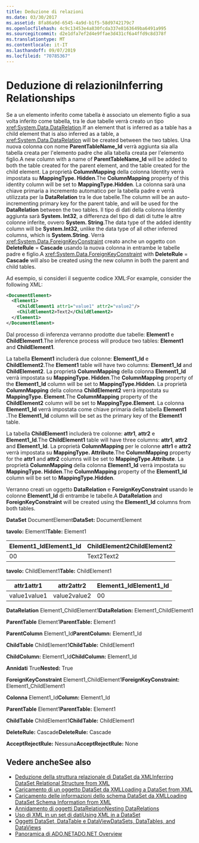 ```yaml
---
title: Deduzione di relazioni
ms.date: 03/30/2017
ms.assetid: 8fa86a9d-6545-4a9d-b1f5-58d9742179c7
ms.openlocfilehash: 4c9c13453e4a830fcda337e8163649ba6491a995
ms.sourcegitcommit: d2e1dfa7ef2d4e9ffae3d431cf6a4ffd9c8d378f
ms.translationtype: MT
ms.contentlocale: it-IT
ms.lasthandoff: 09/07/2019
ms.locfileid: "70785367"
---
```

# <a name="inferring-relationships"></a><span data-ttu-id="4c89a-102">Deduzione di relazioni</span><span class="sxs-lookup"><span data-stu-id="4c89a-102">Inferring Relationships</span></span>
<span data-ttu-id="4c89a-103">Se a un elemento inferito come tabella è associato un elemento figlio a sua volta inferito come tabella, tra le due tabelle verrà creato un tipo <xref:System.Data.DataRelation>.</span><span class="sxs-lookup"><span data-stu-id="4c89a-103">If an element that is inferred as a table has a child element that is also inferred as a table, a <xref:System.Data.DataRelation> will be created between the two tables.</span></span> <span data-ttu-id="4c89a-104">Una nuova colonna con nome **ParentTableName_Id** verrà aggiunta sia alla tabella creata per l'elemento padre che alla tabella creata per l'elemento figlio.</span><span class="sxs-lookup"><span data-stu-id="4c89a-104">A new column with a name of **ParentTableName_Id** will be added to both the table created for the parent element, and the table created for the child element.</span></span> <span data-ttu-id="4c89a-105">La proprietà **ColumnMapping** della colonna Identity verrà impostata su **MappingType. Hidden**.</span><span class="sxs-lookup"><span data-stu-id="4c89a-105">The **ColumnMapping** property of this identity column will be set to **MappingType.Hidden**.</span></span> <span data-ttu-id="4c89a-106">La colonna sarà una chiave primaria a incremento automatico per la tabella padre e verrà utilizzata per la **DataRelation** tra le due tabelle.</span><span class="sxs-lookup"><span data-stu-id="4c89a-106">The column will be an auto-incrementing primary key for the parent table, and will be used for the **DataRelation** between the two tables.</span></span> <span data-ttu-id="4c89a-107">Il tipo di dati della colonna Identity aggiunta sarà **System. Int32**, a differenza del tipo di dati di tutte le altre colonne inferite, ovvero **System. String**.</span><span class="sxs-lookup"><span data-stu-id="4c89a-107">The data type of the added identity column will be **System.Int32**, unlike the data type of all other inferred columns, which is **System.String**.</span></span> <span data-ttu-id="4c89a-108">Verrà <xref:System.Data.ForeignKeyConstraint> creato anche un oggetto con **DeleteRule** = **Cascade** usando la nuova colonna in entrambe le tabelle padre e figlio.</span><span class="sxs-lookup"><span data-stu-id="4c89a-108">A <xref:System.Data.ForeignKeyConstraint> with **DeleteRule** = **Cascade** will also be created using the new column in both the parent and child tables.</span></span>  
  
 <span data-ttu-id="4c89a-109">Ad esempio, si consideri il seguente codice XML:</span><span class="sxs-lookup"><span data-stu-id="4c89a-109">For example, consider the following XML:</span></span>  
  
```xml  
<DocumentElement>  
  <Element1>  
    <ChildElement1 attr1="value1" attr2="value2"/>  
    <ChildElement2>Text2</ChildElement2>  
  </Element1>  
</DocumentElement>  
```  
  
 <span data-ttu-id="4c89a-110">Dal processo di inferenza verranno prodotte due tabelle: **Element1** e **ChildElement1**.</span><span class="sxs-lookup"><span data-stu-id="4c89a-110">The inference process will produce two tables: **Element1** and **ChildElement1**.</span></span>  
  
 <span data-ttu-id="4c89a-111">La tabella **Element1** includerà due colonne: **Element1_Id** e **ChildElement2**.</span><span class="sxs-lookup"><span data-stu-id="4c89a-111">The **Element1** table will have two columns: **Element1_Id** and **ChildElement2**.</span></span> <span data-ttu-id="4c89a-112">La proprietà **ColumnMapping** della colonna **Element1_Id** verrà impostata su **MappingType. Hidden**.</span><span class="sxs-lookup"><span data-stu-id="4c89a-112">The **ColumnMapping** property of the **Element1_Id** column will be set to **MappingType.Hidden**.</span></span> <span data-ttu-id="4c89a-113">La proprietà **ColumnMapping** della colonna **ChildElement2** verrà impostata su **MappingType. Element**.</span><span class="sxs-lookup"><span data-stu-id="4c89a-113">The **ColumnMapping** property of the **ChildElement2** column will be set to **MappingType.Element**.</span></span> <span data-ttu-id="4c89a-114">La colonna **Element1_Id** verrà impostata come chiave primaria della tabella **Element1** .</span><span class="sxs-lookup"><span data-stu-id="4c89a-114">The **Element1_Id** column will be set as the primary key of the **Element1** table.</span></span>  
  
 <span data-ttu-id="4c89a-115">La tabella **ChildElement1** includerà tre colonne: **attr1**, **attr2** e **Element1_Id**.</span><span class="sxs-lookup"><span data-stu-id="4c89a-115">The **ChildElement1** table will have three columns: **attr1**, **attr2** and **Element1_Id**.</span></span> <span data-ttu-id="4c89a-116">La proprietà **ColumnMapping** per le colonne **attr1** e **attr2** verrà impostata su **MappingType. Attribute**.</span><span class="sxs-lookup"><span data-stu-id="4c89a-116">The **ColumnMapping** property for the **attr1** and **attr2** columns will be set to **MappingType.Attribute**.</span></span> <span data-ttu-id="4c89a-117">La proprietà **ColumnMapping** della colonna **Element1_Id** verrà impostata su **MappingType. Hidden**.</span><span class="sxs-lookup"><span data-stu-id="4c89a-117">The **ColumnMapping** property of the **Element1_Id** column will be set to **MappingType.Hidden**.</span></span>  
  
 <span data-ttu-id="4c89a-118">Verranno creati un oggetto **DataRelation** e **ForeignKeyConstraint** usando le colonne **Element1_Id** di entrambe le tabelle.</span><span class="sxs-lookup"><span data-stu-id="4c89a-118">A **DataRelation** and **ForeignKeyConstraint** will be created using the **Element1_Id** columns from both tables.</span></span>  
  
 <span data-ttu-id="4c89a-119">**DataSet** DocumentElement</span><span class="sxs-lookup"><span data-stu-id="4c89a-119">**DataSet:** DocumentElement</span></span>  
  
 <span data-ttu-id="4c89a-120">**tavolo:** Element1</span><span class="sxs-lookup"><span data-stu-id="4c89a-120">**Table:** Element1</span></span>  
  
|<span data-ttu-id="4c89a-121">Element1_Id</span><span class="sxs-lookup"><span data-stu-id="4c89a-121">Element1_Id</span></span>|<span data-ttu-id="4c89a-122">ChildElement2</span><span class="sxs-lookup"><span data-stu-id="4c89a-122">ChildElement2</span></span>|  
|------------------|-------------------|  
|<span data-ttu-id="4c89a-123">0</span><span class="sxs-lookup"><span data-stu-id="4c89a-123">0</span></span>|<span data-ttu-id="4c89a-124">Text2</span><span class="sxs-lookup"><span data-stu-id="4c89a-124">Text2</span></span>|  
  
 <span data-ttu-id="4c89a-125">**tavolo:** ChildElement1</span><span class="sxs-lookup"><span data-stu-id="4c89a-125">**Table:** ChildElement1</span></span>  
  
|<span data-ttu-id="4c89a-126">attr1</span><span class="sxs-lookup"><span data-stu-id="4c89a-126">attr1</span></span>|<span data-ttu-id="4c89a-127">attr2</span><span class="sxs-lookup"><span data-stu-id="4c89a-127">attr2</span></span>|<span data-ttu-id="4c89a-128">Element1_Id</span><span class="sxs-lookup"><span data-stu-id="4c89a-128">Element1_Id</span></span>|  
|-----------|-----------|------------------|  
|<span data-ttu-id="4c89a-129">value1</span><span class="sxs-lookup"><span data-stu-id="4c89a-129">value1</span></span>|<span data-ttu-id="4c89a-130">value2</span><span class="sxs-lookup"><span data-stu-id="4c89a-130">value2</span></span>|<span data-ttu-id="4c89a-131">0</span><span class="sxs-lookup"><span data-stu-id="4c89a-131">0</span></span>|  
  
 <span data-ttu-id="4c89a-132">**DataRelation** Element1_ChildElement1</span><span class="sxs-lookup"><span data-stu-id="4c89a-132">**DataRelation:** Element1_ChildElement1</span></span>  
  
 <span data-ttu-id="4c89a-133">**ParentTable** Element1</span><span class="sxs-lookup"><span data-stu-id="4c89a-133">**ParentTable:** Element1</span></span>  
  
 <span data-ttu-id="4c89a-134">**ParentColumn** Element1_Id</span><span class="sxs-lookup"><span data-stu-id="4c89a-134">**ParentColumn:** Element1_Id</span></span>  
  
 <span data-ttu-id="4c89a-135">**ChildTable** ChildElement1</span><span class="sxs-lookup"><span data-stu-id="4c89a-135">**ChildTable:** ChildElement1</span></span>  
  
 <span data-ttu-id="4c89a-136">**ChildColumn:** Element1_Id</span><span class="sxs-lookup"><span data-stu-id="4c89a-136">**ChildColumn:** Element1_Id</span></span>  
  
 <span data-ttu-id="4c89a-137">**Annidati** True</span><span class="sxs-lookup"><span data-stu-id="4c89a-137">**Nested:** True</span></span>  
  
 <span data-ttu-id="4c89a-138">**ForeignKeyConstraint** Element1_ChildElement1</span><span class="sxs-lookup"><span data-stu-id="4c89a-138">**ForeignKeyConstraint:** Element1_ChildElement1</span></span>  
  
 <span data-ttu-id="4c89a-139">**Colonna** Element1_Id</span><span class="sxs-lookup"><span data-stu-id="4c89a-139">**Column:** Element1_Id</span></span>  
  
 <span data-ttu-id="4c89a-140">**ParentTable** Element1</span><span class="sxs-lookup"><span data-stu-id="4c89a-140">**ParentTable:** Element1</span></span>  
  
 <span data-ttu-id="4c89a-141">**ChildTable** ChildElement1</span><span class="sxs-lookup"><span data-stu-id="4c89a-141">**ChildTable:** ChildElement1</span></span>  
  
 <span data-ttu-id="4c89a-142">**DeleteRule:** Cascade</span><span class="sxs-lookup"><span data-stu-id="4c89a-142">**DeleteRule:** Cascade</span></span>  
  
 <span data-ttu-id="4c89a-143">**AcceptRejectRule:** Nessuna</span><span class="sxs-lookup"><span data-stu-id="4c89a-143">**AcceptRejectRule:** None</span></span>  
  
## <a name="see-also"></a><span data-ttu-id="4c89a-144">Vedere anche</span><span class="sxs-lookup"><span data-stu-id="4c89a-144">See also</span></span>

- [<span data-ttu-id="4c89a-145">Deduzione della struttura relazionale di DataSet da XML</span><span class="sxs-lookup"><span data-stu-id="4c89a-145">Inferring DataSet Relational Structure from XML</span></span>](inferring-dataset-relational-structure-from-xml.md)
- [<span data-ttu-id="4c89a-146">Caricamento di un oggetto DataSet da XML</span><span class="sxs-lookup"><span data-stu-id="4c89a-146">Loading a DataSet from XML</span></span>](loading-a-dataset-from-xml.md)
- [<span data-ttu-id="4c89a-147">Caricamento delle informazioni dello schema DataSet da XML</span><span class="sxs-lookup"><span data-stu-id="4c89a-147">Loading DataSet Schema Information from XML</span></span>](loading-dataset-schema-information-from-xml.md)
- [<span data-ttu-id="4c89a-148">Annidamento di oggetti DataRelation</span><span class="sxs-lookup"><span data-stu-id="4c89a-148">Nesting DataRelations</span></span>](nesting-datarelations.md)
- [<span data-ttu-id="4c89a-149">Uso di XML in un set di dati</span><span class="sxs-lookup"><span data-stu-id="4c89a-149">Using XML in a DataSet</span></span>](using-xml-in-a-dataset.md)
- [<span data-ttu-id="4c89a-150">Oggetti DataSet, DataTable e DataView</span><span class="sxs-lookup"><span data-stu-id="4c89a-150">DataSets, DataTables, and DataViews</span></span>](index.md)
- [<span data-ttu-id="4c89a-151">Panoramica di ADO.NET</span><span class="sxs-lookup"><span data-stu-id="4c89a-151">ADO.NET Overview</span></span>](../ado-net-overview.md)
